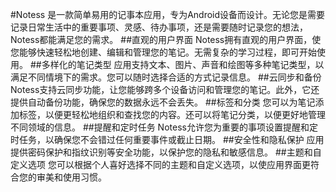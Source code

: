 #Notess
是一款简单易用的记事本应用，专为Android设备而设计。无论您是需要记录日常生活中的重要事项、灵感、待办事项，还是需要随时记录您的想法， Notess都能满足您的需求。
##直观的用户界面
Notess拥有直观的用户界面，使您能够快速轻松地创建、编辑和管理您的笔记。无需复杂的学习过程，即可开始使用。
##多样化的笔记类型
应用支持文本、图片、声音和绘图等多种笔记类型，以满足不同情境下的需求。您可以随时选择合适的方式记录信息。
##云同步和备份
 Notess支持云同步功能，让您能够跨多个设备访问和管理您的笔记。此外，它还提供自动备份功能，确保您的数据永远不会丢失。
##标签和分类
 您可以为笔记添加标签，以便更轻松地组织和查找您的内容。还可以将笔记分类，以便更好地管理不同领域的信息。
##提醒和定时任务
 Notess允许您为重要的事项设置提醒和定时任务，以确保您不会错过任何重要事件或截止日期。
##安全性和隐私保护
 应用提供密码保护和指纹识别等安全功能，以保护您的隐私和敏感信息。
##主题和自定义选项
 您可以根据个人喜好选择不同的主题和自定义选项，以使应用界面更符合您的审美和使用习惯。